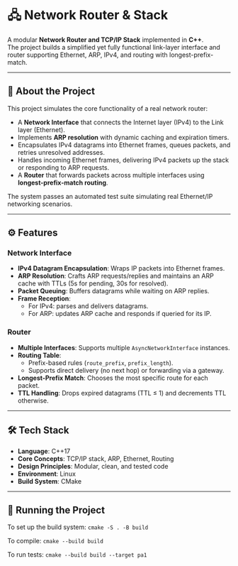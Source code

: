 # 🖧 Network Router & Stack

A modular **Network Router and TCP/IP Stack** implemented in **C++**.  
The project builds a simplified yet fully functional link-layer interface and router supporting Ethernet, ARP, IPv4, and routing with longest-prefix-match.

---

## 📖 About the Project

This project simulates the core functionality of a real network router:

- A **Network Interface** that connects the Internet layer (IPv4) to the Link layer (Ethernet).
- Implements **ARP resolution** with dynamic caching and expiration timers.
- Encapsulates IPv4 datagrams into Ethernet frames, queues packets, and retries unresolved addresses.
- Handles incoming Ethernet frames, delivering IPv4 packets up the stack or responding to ARP requests.
- A **Router** that forwards packets across multiple interfaces using **longest-prefix-match routing**.

The system passes an automated test suite simulating real Ethernet/IP networking scenarios.

---

## ⚙️ Features

### Network Interface
- **IPv4 Datagram Encapsulation**: Wraps IP packets into Ethernet frames.
- **ARP Resolution**: Crafts ARP requests/replies and maintains an ARP cache with TTLs (5s for pending, 30s for resolved).
- **Packet Queuing**: Buffers datagrams while waiting on ARP replies.
- **Frame Reception**:
  - For IPv4: parses and delivers datagrams.
  - For ARP: updates ARP cache and responds if queried for its IP.

### Router
- **Multiple Interfaces**: Supports multiple `AsyncNetworkInterface` instances.
- **Routing Table**:
  - Prefix-based rules (`route_prefix`, `prefix_length`).
  - Supports direct delivery (no next hop) or forwarding via a gateway.
- **Longest-Prefix Match**: Chooses the most specific route for each packet.
- **TTL Handling**: Drops expired datagrams (TTL ≤ 1) and decrements TTL otherwise.

---

## 🛠️ Tech Stack

- **Language**: C++17
- **Core Concepts**: TCP/IP stack, ARP, Ethernet, Routing
- **Design Principles**: Modular, clean, and tested code
- **Environment**: Linux
- **Build System**: CMake

---

## 📂 Running the Project

To set up the build system: `cmake -S . -B build`

To compile: `cmake --build build`

To run tests: `cmake --build build --target pa1`


